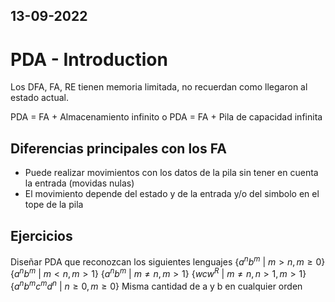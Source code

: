13-09-2022
---
# PDA - Introduction
Los DFA, FA, RE tienen memoria limitada, no recuerdan como llegaron al estado actual.

PDA = FA + Almacenamiento infinito
o
PDA = FA + Pila de capacidad infinita

## Diferencias principales con los FA
- Puede realizar movimientos con los datos de la pila sin tener en cuenta la entrada (movidas nulas)
- El movimiento depende del estado y de la entrada y/o del simbolo en el tope de la pila

## Ejercicios
Diseñar PDA que reconozcan los siguientes lenguajes
$\{a^nb^m \ | \ m > n, m \ge 0\}$
$\{a^nb^m \ | \ m < n, m > 1\}$
$\{a^nb^m \ | \ m \ne n, m > 1\}$
 $\{wcw^R \ | \ m \ne n, n > 1, m > 1\}$
 $\{a^nb^mc^md^n \ | \ n \ge 0, m \ge 0\}$
 Misma cantidad de a y b en cualquier orden